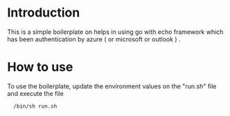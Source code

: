# Introduction

This is a simple boilerplate on helps in using go with echo framework which has been authentication by azure ( or microsoft or outlook ) .

# How to use
To use the boilerplate, update the environment values on the "run.sh" file and execute the file
  ```
    /bin/sh run.sh
  ```
